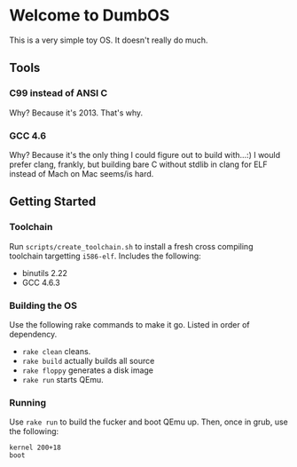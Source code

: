 # Welcome to DumbOS

This is a very simple toy OS. It doesn't really do much.

## Tools

### C99 instead of ANSI C

Why? Because it's 2013. That's why.

### GCC 4.6

Why? Because it's the only thing I could figure out to build with...:) I would
prefer clang, frankly, but building bare C without stdlib in clang for ELF
instead of Mach on Mac seems/is hard.

## Getting Started

### Toolchain

Run `scripts/create_toolchain.sh` to install a fresh cross compiling toolchain targetting `i586-elf`. Includes the following:

* binutils 2.22
* GCC 4.6.3

### Building the OS

Use the following rake commands to make it go. Listed in order of dependency.

* `rake clean` cleans.
* `rake build` actually builds all source
* `rake floppy` generates a disk image
* `rake run` starts QEmu.

### Running

Use `rake run` to build the fucker and boot QEmu up. Then, once in grub, use the following:

```
kernel 200+18
boot
```
